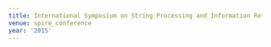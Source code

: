 ```yaml
---
title: International Symposium on String Processing and Information Retrieval (2015)
venue: spire_conference
year: '2015'
---
```

